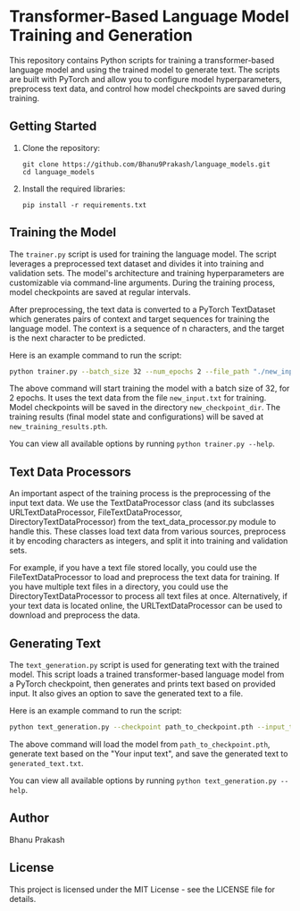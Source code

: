 # Transformer-Based Language Model Training and Generation

This repository contains Python scripts for training a transformer-based language model and using the trained model to generate text. The scripts are built with PyTorch and allow you to configure model hyperparameters, preprocess text data, and control how model checkpoints are saved during training.

## Getting Started

1. Clone the repository:
    ```
    git clone https://github.com/Bhanu9Prakash/language_models.git
    cd language_models
    ```
2. Install the required libraries:
    ```
    pip install -r requirements.txt
    ```

## Training the Model

The `trainer.py` script is used for training the language model. The script leverages a preprocessed text dataset and divides it into training and validation sets. The model's architecture and training hyperparameters are customizable via command-line arguments. During the training process, model checkpoints are saved at regular intervals. 

After preprocessing, the text data is converted to a PyTorch TextDataset which generates pairs of context and target sequences for training the language model. The context is a sequence of n characters, and the target is the next character to be predicted.

Here is an example command to run the script:

```bash
python trainer.py --batch_size 32 --num_epochs 2 --file_path "./new_input.txt" --checkpoint_dir "./new_checkpoint_dir" --save_results_path "./new_training_results.pth"
```

The above command will start training the model with a batch size of 32, for 2 epochs. It uses the text data from the file `new_input.txt` for training. Model checkpoints will be saved in the directory `new_checkpoint_dir`. The training results (final model state and configurations) will be saved at `new_training_results.pth`.

You can view all available options by running `python trainer.py --help`.

## Text Data Processors
An important aspect of the training process is the preprocessing of the input text data. We use the TextDataProcessor class (and its subclasses URLTextDataProcessor, FileTextDataProcessor, DirectoryTextDataProcessor) from the text_data_processor.py module to handle this. These classes load text data from various sources, preprocess it by encoding characters as integers, and split it into training and validation sets.

For example, if you have a text file stored locally, you could use the FileTextDataProcessor to load and preprocess the text data for training. If you have multiple text files in a directory, you could use the DirectoryTextDataProcessor to process all text files at once. Alternatively, if your text data is located online, the URLTextDataProcessor can be used to download and preprocess the data.



## Generating Text

The `text_generation.py` script is used for generating text with the trained model. This script loads a trained transformer-based language model from a PyTorch checkpoint, then generates and prints text based on provided input. It also gives an option to save the generated text to a file.

Here is an example command to run the script:

```bash
python text_generation.py --checkpoint path_to_checkpoint.pth --input_text "Your input text" --max_input_tokens 100 --save_output generated_text.txt
```

The above command will load the model from `path_to_checkpoint.pth`, generate text based on the "Your input text", and save the generated text to `generated_text.txt`.

You can view all available options by running `python text_generation.py --help`.

## Author

Bhanu Prakash

## License

This project is licensed under the MIT License - see the LICENSE file for details.
